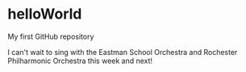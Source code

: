 # helloWorld
My first GitHub repository

I can't wait to sing with the Eastman School Orchestra and Rochester Philharmonic Orchestra this week and next!
